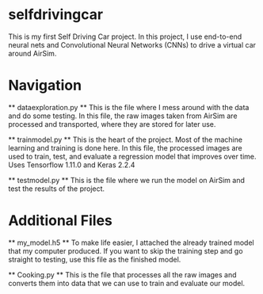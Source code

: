 # selfdrivingcar
This is my first Self Driving Car project. In this project, I use end-to-end neural nets and Convolutional Neural Networks (CNNs) to drive a virtual car around AirSim.

# Navigation

** dataexploration.py **
This is the file where I mess around with the data and do some testing. In this file, the raw images taken from AirSim are processed and transported, where they are stored for later use.

** trainmodel.py **
This is the heart of the project. Most of the machine learning and training is done here. In this file, the processed images are used to train, test, and evaluate a regression model that improves over time. Uses Tensorflow 1.11.0 and Keras 2.2.4

** testmodel.py **
This is the file where we run the model on AirSim and test the results of the project.

# Additional Files

** my_model.h5 **
To make life easier, I attached the already trained model that my computer produced. If you want to skip the training step and go straight to testing, use this file as the finished model.

** Cooking.py **
This is the file that processes all the raw images and converts them into data that we can use to train and evaluate our model.
